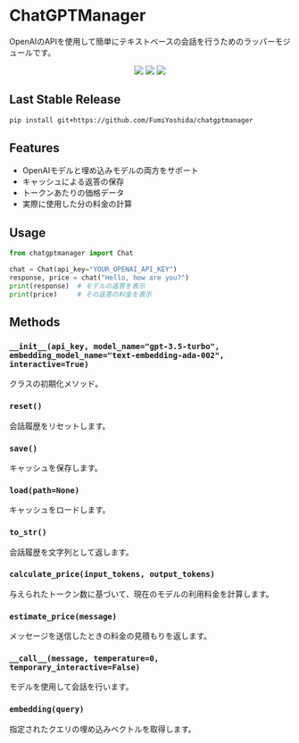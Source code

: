 # ChatGPTManager
OpenAIのAPIを使用して簡単にテキストベースの会話を行うためのラッパーモジュールです。
 
 <p align="center">
 <img src="https://img.shields.io/badge/python-v3.9+-blue.svg">
 <img src="https://img.shields.io/badge/contributions-welcome-orange.svg">
 <a href="https://opensource.org/licenses/MIT">
  <img src="https://img.shields.io/badge/license-MIT-blue.svg">
 </a>
</p>

## Last Stable Release
```bash
pip install git+https://github.com/FumiYoshida/chatgptmanager
```
## Features

- OpenAIモデルと埋め込みモデルの両方をサポート
- キャッシュによる返答の保存
- トークンあたりの価格データ
- 実際に使用した分の料金の計算

## Usage

```python
from chatgptmanager import Chat

chat = Chat(api_key="YOUR_OPENAI_API_KEY")
response, price = chat("Hello, how are you?")
print(response)  # モデルの返答を表示
print(price)     # その返答の料金を表示
```

## Methods

### `__init__(api_key, model_name="gpt-3.5-turbo", embedding_model_name="text-embedding-ada-002", interactive=True)`

クラスの初期化メソッド。

### `reset()`

会話履歴をリセットします。

### `save()`

キャッシュを保存します。

### `load(path=None)`

キャッシュをロードします。

### `to_str()`

会話履歴を文字列として返します。

### `calculate_price(input_tokens, output_tokens)`

与えられたトークン数に基づいて、現在のモデルの利用料金を計算します。

### `estimate_price(message)`

メッセージを送信したときの料金の見積もりを返します。

### `__call__(message, temperature=0, temporary_interactive=False)`

モデルを使用して会話を行います。

### `embedding(query)`

指定されたクエリの埋め込みベクトルを取得します。
